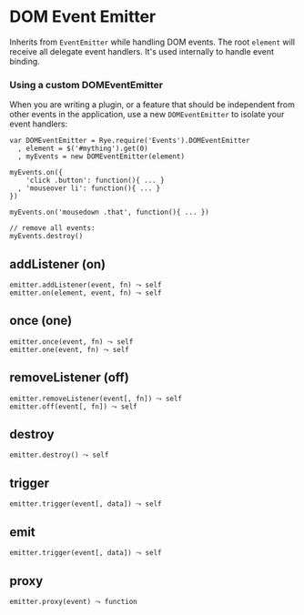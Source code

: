 DOM Event Emitter
==================

Inherits from `EventEmitter` while handling DOM events. The root `element` will receive all delegate event handlers. It's used internally to handle event binding.

### Using a custom DOMEventEmitter

When you are writing a plugin, or a feature that should be independent from other events in the application, use a new `DOMEventEmitter` to isolate your event handlers:

    var DOMEventEmitter = Rye.require('Events').DOMEventEmitter
      , element = $('#mything').get(0)
      , myEvents = new DOMEventEmitter(element)

    myEvents.on({
        'click .button': function(){ ... }
      , 'mouseover li': function(){ ... }
    })

    myEvents.on('mousedown .that', function(){ ... })

    // remove all events:
    myEvents.destroy()

addListener (on)
------------------

    emitter.addListener(event, fn) ⤳ self
    emitter.on(element, event, fn) ⤳ self


once (one)
------------------

    emitter.once(event, fn) ⤳ self
    emitter.one(event, fn) ⤳ self


removeListener (off)
------------------

    emitter.removeListener(event[, fn]) ⤳ self
    emitter.off(event[, fn]) ⤳ self


destroy
------------------

    emitter.destroy() ⤳ self


trigger
------------------

    emitter.trigger(event[, data]) ⤳ self


emit
------------------

    emitter.trigger(event[, data]) ⤳ self


proxy
------------------

    emitter.proxy(event) ⤳ function

